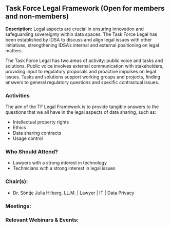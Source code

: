 ## Task Force Legal Framework (Open for members and non-members)
**Description:** 
Legal aspects are crucial in ensuring innovation and safeguarding sovereignty within data spaces. The Task Force Legal has been established by IDSA to discuss and align legal issues with other initiatives, strengthening IDSA’s internal and external positioning on legal matters.

The Task Force Legal has two areas of activity: public voice and tasks and solutions. Public voice involves external communication with stakeholders, providing input to regulatory proposals and proactive impulses on legal issues. Tasks and solutions support working groups and projects, finding answers to general regulatory questions and specific contractual issues.

### Activities
The aim of the TF Legal Framework is to provide tangible answers to the questions that we all have in the legal aspects of data sharing, such as:
- Intellectual property rights
- Ethics
- Data sharing contracts
- Usage control

### Who Should Attend?
- Lawyers with a strong interest in technology 
- Technicians with a strong interest in legal issues

### Chair(s):
- Dr. Söntje Julia Hilberg, LL.M. | Lawyer | IT | Data Privacy


### Meetings:



### Relevant Webinars & Events:


